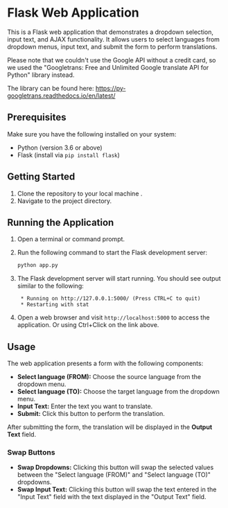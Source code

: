 # Flask Web Application

This is a Flask web application that demonstrates a dropdown selection, input text, and AJAX functionality. It allows users to select languages from dropdown menus, input text, and submit the form to perform translations.

Please note that we couldn't use the Google API without a credit card, so we used the "Googletrans: Free and Unlimited Google translate API for Python" library instead.

The library can be found here:
https://py-googletrans.readthedocs.io/en/latest/

## Prerequisites

Make sure you have the following installed on your system:

- Python (version 3.6 or above)
- Flask (install via `pip install flask`)

## Getting Started

1. Clone the repository to your local machine .
2. Navigate to the project directory.

## Running the Application

1. Open a terminal or command prompt.
2. Run the following command to start the Flask development server:

   ```bash
   python app.py
   ```

3. The Flask development server will start running. You should see output similar to the following:

   ```
    * Running on http://127.0.0.1:5000/ (Press CTRL+C to quit)
    * Restarting with stat
   ```

4. Open a web browser and visit `http://localhost:5000` to access the application. Or using Ctrl+Click on the link above.

## Usage

The web application presents a form with the following components:

- **Select language (FROM):** Choose the source language from the dropdown menu.
- **Select language (TO):** Choose the target language from the dropdown menu.
- **Input Text:** Enter the text you want to translate.
- **Submit:** Click this button to perform the translation.

After submitting the form, the translation will be displayed in the **Output Text** field.

### Swap Buttons

- **Swap Dropdowns:** Clicking this button will swap the selected values between the "Select language (FROM)" and "Select language (TO)" dropdowns.
- **Swap Input Text:** Clicking this button will swap the text entered in the "Input Text" field with the text displayed in the "Output Text" field.
